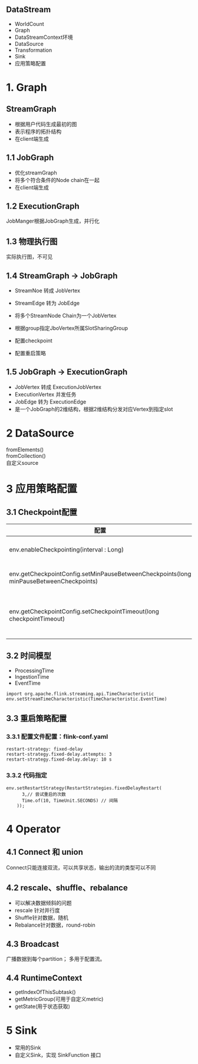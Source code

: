DataStream
----

* WorldCount
* Graph
* DataStreamContext环境
* DataSource
* Transformation
* Sink
* 应用策略配置


# 1. Graph
## StreamGraph
* 根据用户代码生成最初的图
* 表示程序的拓扑结构
* 在client端生成

## 1.1 JobGraph
* 优化streamGraph
* 将多个符合条件的Node chain在一起
* 在client端生成


## 1.2 ExecutionGraph
JobManger根据JobGraph生成，并行化

## 1.3 物理执行图
实际执行图，不可见

## 1.4 StreamGraph -> JobGraph
* StreamNoe 转成 JobVertex
* StreamEdge 转为 JobEdge
* 将多个StreamNode Chain为一个JobVertex

* 根据group指定JboVertex所属SlotSharingGroup
* 配置checkpoint
* 配置重启策略

## 1.5 JobGraph -> ExecutionGraph
* JobVertex 转成 ExecutionJobVertex
* ExecutionVertex 并发任务
* JobEdge 转为 ExecutionEdge
* 是一个JobGraph的2维结构，根据2维结构分发对应Vertex到指定slot


# 2 DataSource
fromElements()  
fromCollection()  
自定义source

# 3 应用策略配置
## 3.1 Checkpoint配置
配置 | 描述
--- | ---
env.enableCheckpointing(interval : Long)   |    设置Checkpoint时间间隔
env.getCheckpointConfig.setMinPauseBetweenCheckpoints(long minPauseBetweenCheckpoints) | 设置检查点之间最小的暂停时间
env.getCheckpointConfig.setCheckpointTimeout(long checkpointTimeout) | 设置检查点在被丢弃之前可能需要的最长时间。

## 3.2 时间模型
* ProcessingTime
* IngestionTime
* EventTime
```
import org.apache.flink.streaming.api.TimeCharacteristic
env.setStreamTimeCharacteristic(TimeCharacteristic.EventTime)
```

## 3.3 重启策略配置
### 3.3.1 配置文件配置：flink-conf.yaml
```
restart-strategy: fixed-delay 
restart-strategy.fixed-delay.attempts: 3 
restart-strategy.fixed-delay.delay: 10 s
```

### 3.3.2 代码指定
```
env.setRestartStrategy(RestartStrategies.fixedDelayRestart( 
      3,// 尝试重启的次数 
      Time.of(10, TimeUnit.SECONDS) // 间隔 
    ));
```


# 4 Operator
## 4.1 Connect 和 union
Connect只能连接双流，可以共享状态，输出的流的类型可以不同

## 4.2 rescale、shuffle、rebalance
* 可以解决数据倾斜的问题
* rescale 针对并行度
* Shuffle针对数据，随机
* Rebalance针对数据，round-robin

## 4.3 Broadcast
广播数据到每个partition；
多用于配置流。  

## 4.4 RuntimeContext
* getIndexOfThisSubtask()
* getMetricGroup(可用于自定义metric)
* getState(用于状态获取)


# 5 Sink
* 常用的Sink  
* 自定义Sink，实现 SinkFunction 接口


















